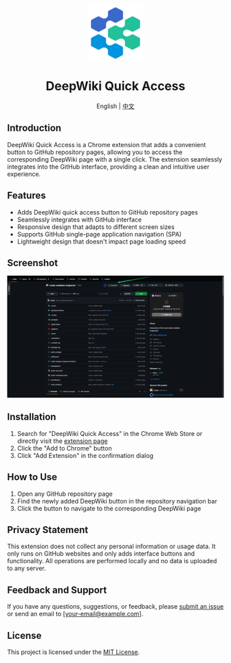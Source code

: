 <div align="center">
  <img src="icons/128.png" alt="DeepWiki Quick Access Icon" width="128" height="128">
  <h1>DeepWiki Quick Access</h1>

<p align="center">
  English | <a href="./README.md">中文</a>
</p>

</div>

## Introduction

DeepWiki Quick Access is a Chrome extension that adds a convenient button to GitHub repository pages, allowing you to access the corresponding DeepWiki page with a single click. The extension seamlessly integrates into the GitHub interface, providing a clean and intuitive user experience.

## Features

- Adds DeepWiki quick access button to GitHub repository pages
- Seamlessly integrates with GitHub interface
- Responsive design that adapts to different screen sizes
- Supports GitHub single-page application navigation (SPA)
- Lightweight design that doesn't impact page loading speed

## Screenshot

![DeepWiki Quick Access Screenshot](icons/sc.png)

## Installation

1. Search for "DeepWiki Quick Access" in the Chrome Web Store or directly visit the [extension page](https://chrome.google.com/webstore/detail/your-extension-id)
2. Click the "Add to Chrome" button
3. Click "Add Extension" in the confirmation dialog

## How to Use

1. Open any GitHub repository page
2. Find the newly added DeepWiki button in the repository navigation bar
3. Click the button to navigate to the corresponding DeepWiki page

## Privacy Statement

This extension does not collect any personal information or usage data. It only runs on GitHub websites and only adds interface buttons and functionality. All operations are performed locally and no data is uploaded to any server.

## Feedback and Support

If you have any questions, suggestions, or feedback, please [submit an issue](https://github.com/your-username/deepwiki-quick-access/issues) or send an email to [your-email@example.com].

## License

This project is licensed under the [MIT License](LICENSE). 
